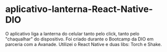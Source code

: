 # aplicativo-lanterna-React-Native-DIO
O aplicativo liga a lanterna do celular tanto pelo click, tanto pelo "chaqualhar" do dispositivo. Foi criado durante o Bootcamp da DIO em parceria com a Avanade. Utilizei o React Native e duas libs: Torch e Shake. 
